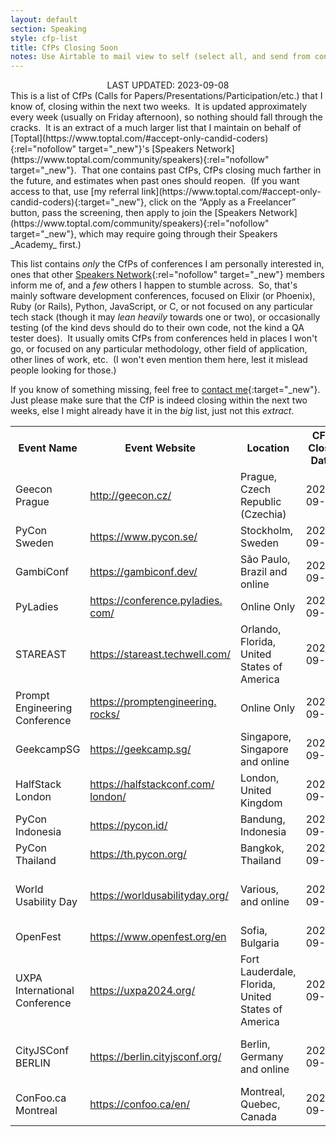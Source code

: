 ```yaml
---
layout: default
section: Speaking
style: cfp-list
title: CfPs Closing Soon
notes: Use Airtable to mail view to self (select all, and send from context menu), copy table from email, remove styling, and update date.
---
```


<center>LAST UPDATED: 2023-09-08</center>
This is a list of CfPs
(Calls for Papers/Presentations/Participation/etc.)
that I know of,
closing within the next two weeks.&nbsp;
It is updated approximately every week
(usually on Friday afternoon),
so nothing should fall through the cracks.&nbsp;
It is an extract of a much larger list
that I maintain on behalf of
[Toptal](https://www.toptal.com/#accept-only-candid-coders){:rel="nofollow" target="_new"}'s
[Speakers Network](https://www.toptal.com/community/speakers){:rel="nofollow" target="_new"}.&nbsp;
That one contains past CfPs,
CfPs closing much farther in the future,
and estimates when past ones should reopen.&nbsp;
(If you want access to that, use
[my referral link](https://www.toptal.com/#accept-only-candid-coders){:target="_new"},
click on the “Apply as a Freelancer” button,
pass the screening,
then apply to join the
[Speakers Network](https://www.toptal.com/community/speakers){:rel="nofollow" target="_new"},
which may require going through their Speakers _Academy_ first.)

This list contains _only_
the CfPs of conferences I am personally interested in,
ones that other
[Speakers Network](https://www.toptal.com/community/speakers){:rel="nofollow" target="_new"} members inform me of,
and a _few_ others I happen to stumble across.&nbsp;
So, that's mainly software development conferences,
focused on Elixir (or Phoenix), Ruby (or Rails), Python, JavaScript, or C,
or not focused on any particular tech stack
(though it may _lean heavily_ towards one or two),
or occasionally testing
(of the kind devs should do to their own code,
not the kind a QA tester does).&nbsp;
It usually omits CfPs from conferences
held in places I won't go,
or focused on any particular
methodology, other field of application, other lines of work, etc.&nbsp;
(I won't even mention them here,
lest it mislead people looking for those.)

If you know of something missing, feel free to
[contact me](/contact){:target="_new"}.&nbsp;
Just please make sure that
the CfP is indeed closing within the next two weeks,
else I might already have it in the _big_ list, just not this _extract_.


<table>
  <tbody>
    <tr>
      <th>Event Name</th>
      <th>Event Website</th>
      <th>Location</th>
      <th>CFP Close Date</th>
      <th>Estimated?</th>
      <th>Event Date</th>
      <th>CFP Link</th>
    </tr>
    <tr>
      <td>
        Geecon Prague
      </td>
      <td>
        <a href="http://geecon.cz/" target="_blank">http://geecon.cz/</a>
      </td>
      <td>
        Prague, Czech Republic (Czechia)
      </td>
      <td>
        2023-09-08
      </td>
      <td>
      </td>
      <td>
        2023-10-19
      </td>
      <td>
        <a href="https://2023.geecon.cz/cfp/" target="_blank">https://2023.geecon.cz/cfp/</a>
      </td>
    </tr>
    <tr>
      <td>
        PyCon Sweden
      </td>
      <td>
        <a href="https://www.pycon.se/" target="_blank">https://www.pycon.se/</a>
      </td>
      <td>
        Stockholm, Sweden
      </td>
      <td>
        2023-09-09
      </td>
      <td>
        ⚑
      </td>
      <td>
        2023-11-09
      </td>
      <td>
        <a href="https://forms.gle/uphcn4JwLVnmM78M7" target="_blank">https://forms.gle/<wbr>uphcn4JwLVnmM78M7</a>
      </td>
    </tr>
    <tr>
      <td>
        GambiConf
      </td>
      <td>
        <a href="https://gambiconf.dev/" target="_blank">https://gambiconf.dev/</a>
      </td>
      <td>
        São Paulo, Brazil and online
      </td>
      <td>
        2023-09-10
      </td>
      <td>
      </td>
      <td>
        2023-11-25
      </td>
      <td>
        <a href="https://gambiconf.dev/cfp" target="_blank">https://gambiconf.dev/cfp</a>
      </td>
    </tr>
    <tr>
      <td>
        PyLadies
      </td>
      <td>
        <a href="https://conference.pyladies.com/" target="_blank">https://conference.pyladies.<wbr>com/</a>
      </td>
      <td>
        Online Only
      </td>
      <td>
        2023-09-10
      </td>
      <td>
      </td>
      <td>
        2023-12-01
      </td>
      <td>
        <a href="https://pretalx.com/pyladiescon-2023/cfp" target="_blank">https://pretalx.com/<wbr>pyladiescon-2023/cfp</a>
      </td>
    </tr>
    <tr>
      <td>
        STAREAST
      </td>
      <td>
        <a href="https://stareast.techwell.com/" target="_blank">https://stareast.techwell.com/</a>
      </td>
      <td>
        Orlando, Florida, United States of America
      </td>
      <td>
        2023-09-10
      </td>
      <td>
      </td>
      <td>
        2024-04-28
      </td>
      <td>
        <a href="https://stareast.techwell.com/speak-stareast" target="_blank">https://stareast.techwell.com/<wbr>speak-stareast</a>
      </td>
    </tr>
    <tr>
      <td>
        Prompt Engineering Conference
      </td>
      <td>
        <a href="https://promptengineering.rocks/" target="_blank">https://promptengineering.<wbr>rocks/</a>
      </td>
      <td>
        Online Only
      </td>
      <td>
        2023-09-12
      </td>
      <td>
      </td>
      <td>
        2023-10-12
      </td>
      <td>
        <a href="https://sessionize.com/prompt-engineering-conference-2023" target="_blank">https://sessionize.com/prompt-<wbr>engineering-conference-2023</a>
      </td>
    </tr>
    <tr>
      <td>
        GeekcampSG
      </td>
      <td>
        <a href="https://geekcamp.sg/" target="_blank">https://geekcamp.sg/</a>
      </td>
      <td>
        Singapore, Singapore and online
      </td>
      <td>
        2023-09-14
      </td>
      <td>
      </td>
      <td>
        2023-10-14
      </td>
      <td>
        <a href="https://sessionize.com/geekcampsg2023" target="_blank">https://sessionize.com/<wbr>geekcampsg2023</a>
      </td>
    </tr>
    <tr>
      <td>
        HalfStack London
      </td>
      <td>
        <a href="https://halfstackconf.com/london/" target="_blank">https://halfstackconf.com/<wbr>london/</a>
      </td>
      <td>
        London, United Kingdom
      </td>
      <td>
        2023-09-15
      </td>
      <td>
        ⚑
      </td>
      <td>
        2023-11-15
      </td>
      <td>
        <a href="https://halfstackconf.com/cfp/" target="_blank">https://halfstackconf.com/cfp/</a>
      </td>
    </tr>
    <tr>
      <td>
        PyCon Indonesia
      </td>
      <td>
        <a href="https://pycon.id/" target="_blank">https://pycon.id/</a>
      </td>
      <td>
        Bandung, Indonesia
      </td>
      <td>
        2023-09-15
      </td>
      <td>
      </td>
      <td>
        2023-11-18
      </td>
      <td>
        <a href="https://pycon.id/cfp" target="_blank">https://pycon.id/cfp</a>
      </td>
    </tr>
    <tr>
      <td>
        PyCon Thailand
      </td>
      <td>
        <a href="https://th.pycon.org/" target="_blank">https://th.pycon.org/</a>
      </td>
      <td>
        Bangkok, Thailand
      </td>
      <td>
        2023-09-15
      </td>
      <td>
      </td>
      <td>
        2023-12-15
      </td>
      <td>
        <a href="https://www.papercall.io/pyconth2023" target="_blank">https://www.papercall.io/<wbr>pyconth2023</a>
      </td>
    </tr>
    <tr>
      <td>
        World Usability Day
      </td>
      <td>
        <a href="https://worldusabilityday.org/" target="_blank">https://worldusabilityday.org/</a>
      </td>
      <td>
        Various,  and online
      </td>
      <td>
        2023-09-16
      </td>
      <td>
      </td>
      <td>
        2023-11-09
      </td>
      <td>
        <a href="https://docs.google.com/forms/d/e/1FAIpQLScF6b8khBSBhsacA3zYwnHe4E0He6c1AXWA94i_Z6i5mgdrbA/viewform" target="_blank">https://docs.google.com/forms/<wbr>d/e/<wbr>1FAIpQLScF6b8khBSBhsacA3zYwnHe<wbr>4E0He6c1AXWA94i_Z6i5mgdrbA/<wbr>viewform</a>
      </td>
    </tr>
    <tr>
      <td>
        OpenFest
      </td>
      <td>
        <a href="https://www.openfest.org/en" target="_blank">https://www.openfest.org/en</a>
      </td>
      <td>
        Sofia, Bulgaria
      </td>
      <td>
        2023-09-17
      </td>
      <td>
      </td>
      <td>
        2023-11-04
      </td>
      <td>
        <a href="https://cfp.openfest.org/?locale=en" target="_blank">https://cfp.openfest.org/?<wbr>locale=en</a>
      </td>
    </tr>
    <tr>
      <td>
        UXPA International Conference
      </td>
      <td>
        <a href="https://uxpa2024.org/" target="_blank">https://uxpa2024.org/</a>
      </td>
      <td>
        Fort Lauderdale, Florida, United States of America
      </td>
      <td>
        2023-09-17
      </td>
      <td>
      </td>
      <td>
        2024-07-08
      </td>
      <td>
        <a href="https://uxpa2024.org/call-for-proposals/" target="_blank">https://uxpa2024.org/call-for-<wbr>proposals/</a>
      </td>
    </tr>
    <tr>
      <td>
        CityJSConf BERLIN
      </td>
      <td>
        <a href="https://berlin.cityjsconf.org/" target="_blank">https://berlin.cityjsconf.org/</a>
      </td>
      <td>
        Berlin, Germany and online
      </td>
      <td>
        2023-09-20
      </td>
      <td>
      </td>
      <td>
        2023-11-03
      </td>
      <td>
        <a href="https://docs.google.com/forms/d/e/1FAIpQLSe2rtRmqC8Wwqdvay-Ny5PCn9h3W93R0J8qwE44kbnOXS7VUg/viewform?usp=sf_link" target="_blank">https://docs.google.com/forms/<wbr>d/e/1FAIpQLSe2rtRmqC8Wwqdvay-<wbr>Ny5PCn9h3W93R0J8qwE44kbnOXS7VU<wbr>g/viewform?usp=sf_link</a>
      </td>
    </tr>
    <tr>
      <td>
        ConFoo.ca Montreal
      </td>
      <td>
        <a href="https://confoo.ca/en/" target="_blank">https://confoo.ca/en/</a>
      </td>
      <td>
        Montreal, Quebec, Canada
      </td>
      <td>
        2023-09-22
      </td>
      <td>
      </td>
      <td>
        2024-02-21
      </td>
      <td>
        <a href="https://confoo.ca/en/2024/call-for-papers" target="_blank">https://confoo.ca/en/2024/<wbr>call-for-papers</a>
      </td>
    </tr>
  </tbody>
</table>
